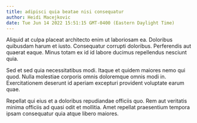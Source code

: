 ```yaml
---
title: adipisci quia beatae nisi consequatur
author: Heidi Macejkovic
date: Tue Jun 14 2022 15:51:15 GMT-0400 (Eastern Daylight Time)
---
```

Aliquid at culpa placeat architecto enim ut laboriosam ea. Doloribus quibusdam harum et iusto. Consequatur corrupti doloribus. Perferendis aut quaerat eaque. Minus totam ex id id labore ducimus repellendus nesciunt quia.

 Sed et sed quia necessitatibus modi. Itaque et quidem maiores nemo qui quod. Nulla molestiae corporis omnis doloremque omnis modi in. Exercitationem deserunt id aperiam excepturi provident voluptate earum quae.

 Repellat qui eius et a doloribus repudiandae officiis quo. Rem aut veritatis minima officiis ad quasi odit et mollitia. Amet repellat praesentium tempora ipsam consequatur quia atque libero maiores.